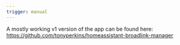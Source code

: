 ```yaml
---
trigger: manual
---
```


A mostly working v1 version of the app can be found here: https://github.com/tonyperkins/homeassistant-broadlink-manager